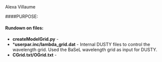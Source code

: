 ##
Alexa Villaume

####PURPOSE:

#### Rundown on files:
* **createModelGrid.py** -
* ***userpar.inc/lambda_grid.dat** - Internal DUSTY files to control the wavelength grid. Used the BaSeL wavelength grid as input for DUSTY. 
* **CGrid.txt/OGrid.txt** - 
